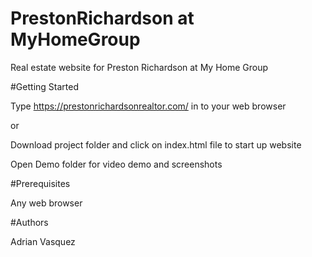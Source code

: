 # PrestonRichardson at MyHomeGroup

Real estate website for Preston Richardson at My Home Group

#Getting Started

Type https://prestonrichardsonrealtor.com/ in to your web browser

or

Download project folder and click on index.html file to start up website 

Open Demo folder for video demo and screenshots

#Prerequisites

Any web browser

#Authors

Adrian Vasquez
